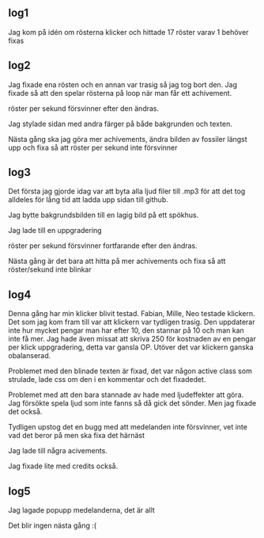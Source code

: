 ## log1
Jag kom på idén om rösterna klicker och hittade 17 röster varav 1 behöver fixas

## log2
Jag fixade ena rösten och en annan var trasig så jag tog bort den. Jag fixade så att den spelar rösterna på loop när man får ett achivement. 

röster per sekund försvinner efter den ändras.

Jag stylade sidan med andra färger på både bakgrunden och texten.

Nästa gång ska jag göra mer achivements, ändra bilden av fossiler längst upp och fixa så att röster per sekund inte försvinner

## log3
Det första jag gjorde idag var att byta alla ljud filer till .mp3 för att det tog alldeles för lång tid att ladda upp sidan till github.

Jag bytte bakgrundsbilden till en lagig bild på ett spökhus.

Jag lade till en uppgradering

röster per sekund försvinner fortfarande efter den ändras.

Nästa gång är det bara att hitta på mer achivements och fixa så att röster/sekund inte blinkar

## log4
Denna gång har min klicker blivit testad. Fabian, Mille, Neo testade klickern. Det som jag kom fram till var att klickern var tydligen trasig. Den uppdaterar inte hur mycket pengar man har efter 10, den stannar på 10 och man kan inte få mer. Jag hade även missat att skriva 250 för kostnaden av en pengar per klick uppgradering, detta var gansla OP. Utöver det var klickern ganska obalanserad.

Problemet med den blinade texten är fixad, det var någon active class som strulade, lade css om den i en kommentar och det fixadedet.

Problemet med att den bara stannade av hade med ljudeffekter att göra. Jag försökte spela ljud som inte fanns så då gick det sönder. Men jag fixade det också.

Tydligen upstog det en bugg med att medelanden inte försvinner, vet inte vad det beror på men ska fixa det härnäst

Jag lade till några acivements.

Jag fixade lite med credits också.

## log5

Jag lagade popupp medelanderna, det är allt

Det blir ingen nästa gång :(